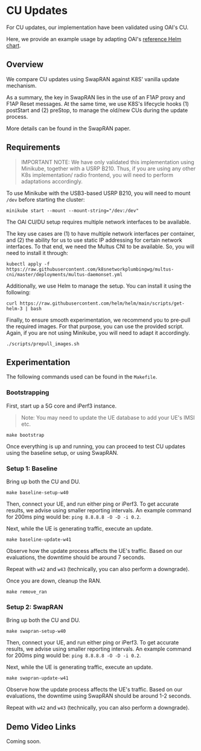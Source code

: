 # CU Updates

For CU updates, our implementation have been validated using OAI's CU.

Here, we provide an example usage by adapting OAI's [reference Helm chart](https://gitlab.eurecom.fr/oai/cn5g/oai-cn5g-fed).

## Overview

We compare CU updates using SwapRAN against K8S' vanilla update mechanism.

As a summary, the key in SwapRAN lies in the use of an F1AP proxy and F1AP Reset messages.
At the same time, we use K8S's lifecycle hooks (1) postStart and (2) preStop, to manage the old/new CUs during the update process. 

More details can be found in the SwapRAN paper.

## Requirements

> IMPORTANT NOTE: We have only validated this implementation using Minikube, together with a USRP B210. 
Thus, if you are using any other K8s implementation/ radio frontend, you will need to perform adaptations accordingly.

To use Minikube with the USB3-based USRP B210, you will need to mount `/dev` before starting the cluster:
```
minikube start --mount --mount-string="/dev:/dev"
```

The OAI CU/DU setup requires multiple network interfaces to be available. 

The key use cases are (1) to have multiple network interfaces per container, and (2) the ability for us to use static IP addressing for certain network interfaces. To that end, we need the Multus CNI to be available. So, you will need to install it through:
```
kubectl apply -f https://raw.githubusercontent.com/k8snetworkplumbingwg/multus-cni/master/deployments/multus-daemonset.yml
```

Additionally, we use Helm to manage the setup. You can install it using the following:
```
curl https://raw.githubusercontent.com/helm/helm/main/scripts/get-helm-3 | bash
```

Finally, to ensure smooth experimentation, we recommend you to pre-pull the required images.
For that purpose, you can use the provided script.
Again, if you are not using Minikube, you will need to adapt it accordingly.
```
./scripts/prepull_images.sh
```

## Experimentation

The following commands used can be found in the `Makefile`. 

### Bootstrapping
First, start up a 5G core and iPerf3 instance.
> Note: You may need to update the UE database to add your UE's IMSI etc.
```
make bootstrap
```

Once everything is up and running, you can proceed to test CU updates using the baseline setup, or using SwapRAN.

### Setup 1: Baseline

Bring up both the CU and DU.
```
make baseline-setup-w40
```

Then, connect your UE, and run either ping or iPerf3.
To get accurate results, we advise using smaller reporting intervals. 
An example command for 200ms ping would be: `ping 8.8.8.8 -O -D -i 0.2`.

Next, while the UE is generating traffic, execute an update.
```
make baseline-update-w41
```

Observe how the update process affects the UE's traffic. 
Based on our evaluations, the downtime should be around 7 seconds.

Repeat with `w42` and `w43` (technically, you can also perform a downgrade).

Once you are down, cleanup the RAN.
```
make remove_ran
```

### Setup 2: SwapRAN

Bring up both the CU and DU.
```
make swapran-setup-w40
```

Then, connect your UE, and run either ping or iPerf3.
To get accurate results, we advise using smaller reporting intervals. 
An example command for 200ms ping would be: `ping 8.8.8.8 -O -D -i 0.2`.

Next, while the UE is generating traffic, execute an update.
```
make swapran-update-w41
```

Observe how the update process affects the UE's traffic. 
Based on our evaluations, the downtime using SwapRAN should be around 1-2 seconds.

Repeat with `w42` and `w43` (technically, you can also perform a downgrade).

## Demo Video Links

Coming soon.